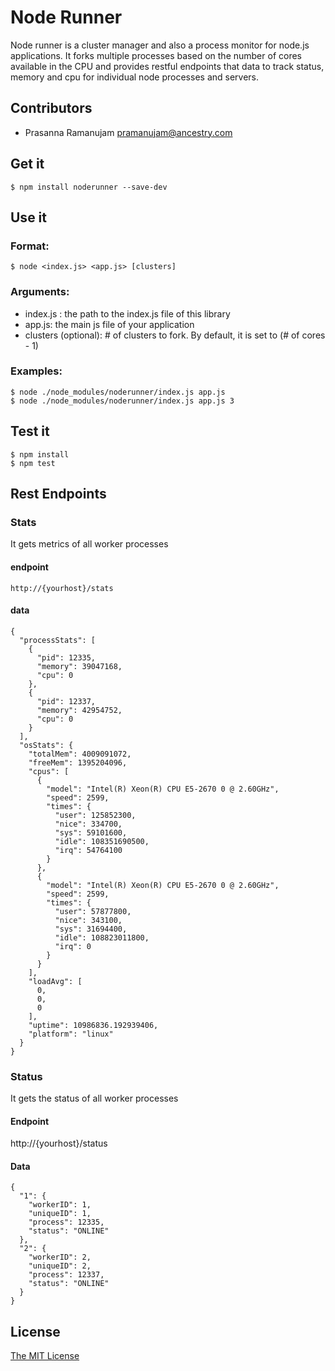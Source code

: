 # Node Runner

Node runner is a cluster manager and also a process monitor for node.js applications.
It forks multiple processes based on the number of cores available in the CPU
and provides restful endpoints that data to track status, memory and cpu for individual node processes and servers.

## Contributors
* Prasanna Ramanujam <pramanujam@ancestry.com>

## Get it

    $ npm install noderunner --save-dev

## Use it
### Format:

    $ node <index.js> <app.js> [clusters]

### Arguments:

* index.js :  the path to the index.js file of this library
* app.js: the main js file of your application
* clusters (optional): # of clusters to fork. By default, it is set to (# of cores - 1)

### Examples:

    $ node ./node_modules/noderunner/index.js app.js
    $ node ./node_modules/noderunner/index.js app.js 3

## Test it
    $ npm install
    $ npm test

## Rest Endpoints

### Stats
It gets metrics of all worker processes

#### endpoint
    http://{yourhost}/stats

#### data
    {
      "processStats": [
        {
          "pid": 12335,
          "memory": 39047168,
          "cpu": 0
        },
        {
          "pid": 12337,
          "memory": 42954752,
          "cpu": 0
        }
      ],
      "osStats": {
        "totalMem": 4009091072,
        "freeMem": 1395204096,
        "cpus": [
          {
            "model": "Intel(R) Xeon(R) CPU E5-2670 0 @ 2.60GHz",
            "speed": 2599,
            "times": {
              "user": 125852300,
              "nice": 334700,
              "sys": 59101600,
              "idle": 108351690500,
              "irq": 54764100
            }
          },
          {
            "model": "Intel(R) Xeon(R) CPU E5-2670 0 @ 2.60GHz",
            "speed": 2599,
            "times": {
              "user": 57877800,
              "nice": 343100,
              "sys": 31694400,
              "idle": 108823011800,
              "irq": 0
            }
          }
        ],
        "loadAvg": [
          0,
          0,
          0
        ],
        "uptime": 10986836.192939406,
        "platform": "linux"
      }
    }

### Status
It gets the status of all worker processes

#### Endpoint
http://{yourhost}/status

#### Data
    {
      "1": {
        "workerID": 1,
        "uniqueID": 1,
        "process": 12335,
        "status": "ONLINE"
      },
      "2": {
        "workerID": 2,
        "uniqueID": 2,
        "process": 12337,
        "status": "ONLINE"
      }
    }

## License

[The MIT License](http://opensource.org/licenses/MIT)
